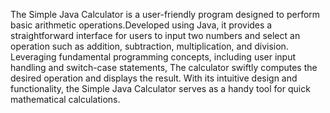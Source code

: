 The Simple Java Calculator is a user-friendly program designed to perform basic arithmetic operations.Developed using Java,
it provides a straightforward interface for users to input two numbers and select an operation such as addition, subtraction, multiplication, and division. 
Leveraging fundamental programming concepts, including user input handling and switch-case statements,
The calculator swiftly computes the desired operation and displays the result. With its intuitive design and functionality,
the Simple Java Calculator serves as a handy tool for quick mathematical calculations.
